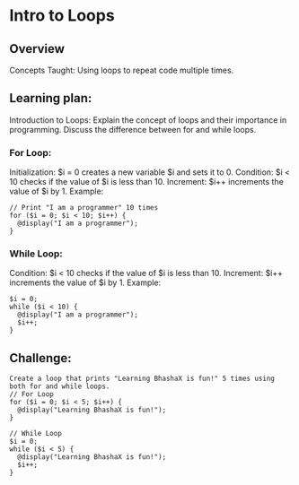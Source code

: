 # Intro to Loops
## Overview
Concepts Taught: Using loops to repeat code multiple times.
## Learning plan:
Introduction to Loops:
Explain the concept of loops and their importance in programming.
Discuss the difference between for and while loops.
### For Loop:
Initialization: $i = 0 creates a new variable $i and sets it to 0.
Condition: $i < 10 checks if the value of $i is less than 10.
Increment: $i++ increments the value of $i by 1.
Example:
```
// Print "I am a programmer" 10 times
for ($i = 0; $i < 10; $i++) {
  @display("I am a programmer");
}
```

### While Loop:
Condition: $i < 10 checks if the value of $i is less than 10.
Increment: $i++ increments the value of $i by 1.
Example:
```
$i = 0;
while ($i < 10) {
  @display("I am a programmer");
  $i++;
}
```

## Challenge:
```
Create a loop that prints "Learning BhashaX is fun!" 5 times using both for and while loops.
// For Loop
for ($i = 0; $i < 5; $i++) {
  @display("Learning BhashaX is fun!");
}

// While Loop
$i = 0;
while ($i < 5) {
  @display("Learning BhashaX is fun!");
  $i++;
}
```
